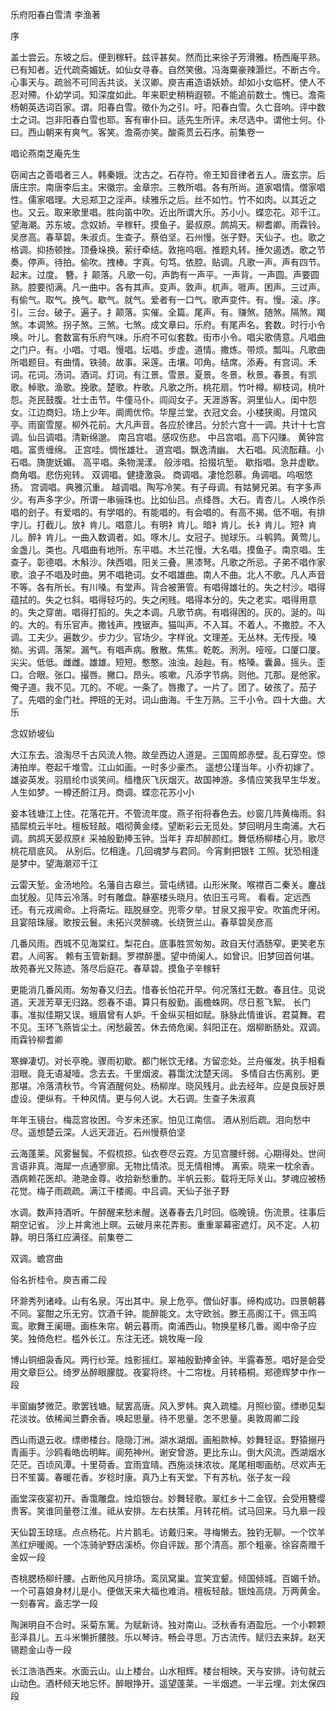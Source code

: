 <!-- { "loadSidebar": true } -->
乐府阳春白雪清 李渔著

序

盖士尝云。东坡之后。便到稼轩。兹评甚矣。然而比来徐子芳滑雅。杨西庵平熟。已有知者。近代疏斋媚妩。如仙女寻春。自然笑傲。冯海粟豪辣灏烂。不断古今。心事天与。疏翁不可同舌共谈。关汉卿。庾吉甫造语妖娇。却如小女临杯。使人不忍对殢。仆幼学词。知深度如此。年来职史稍稍遐顿。不能追前数士。愧已。澹斋杨朝英选词百家。谓。阳春白雪。徵仆为之引。吁。阳春白雪。久亡音响。评中数士之词。岂非阳春白雪也耶。客有审仆曰。适先生所评。未尽选中。谓他士何。仆曰。西山朝来有爽气。客笑。澹斋亦笑。酸斋贯云石序。前集卷一

唱论燕南芝庵先生

窃闻古之善唱者三人。韩秦娥。沈古之。石存符。帝王知音律者五人。唐玄宗。后唐庄宗。南唐李后主。宋徽宗。金章宗。三教所唱。各有所尚。道家唱情。僧家唱性。儒家唱理。大忌郑卫之淫声。续雅乐之后。丝不如竹。竹不如肉。以其近之也。又云。取来歌里唱。胜向笛中吹。近出所谓大乐。苏小小。蝶恋花。邓千江。望海潮。苏东坡。念奴娇。辛稼轩。摸鱼子。晏叔原。鹧鸪天。柳耆卿。雨霖铃。吴彦高。春草碧。朱淑贞。生查子。蔡伯坚。石州慢。张子野。天仙子。也。歌之格调。抑扬顿挫。顶叠垛换。萦纡牵结。敦拖呜咽。推题丸转。捶欠遏透。歌之节奏。停声。待拍。偷吹。拽棒。字真。句笃。依腔。贴调。凡歌一声。声有四节。起末。过度。 簪。扌颠落。凡歌一句。声韵有一声平。一声背。一声圆。声要圆熟。腔要彻满。凡一曲中。各有其声。变声。敦声。杌声。啀声。困声。三过声。有偷气。取气。换气。歇气。就气。爱者有一口气。歌声变件。有。慢。滚。序。引。三台。破子。遍子。扌颠落。实催。全篇。尾声。有。赚煞。随煞。隔煞。羯煞。本调煞。拐子煞。三煞。七煞。成文章曰。乐府。有尾声名。套数。时行小令唤。叶儿。套数富有乐府气味。乐府不可似套数。街市小令。唱尖歌倩意。凡唱曲之门户。有。小唱。寸唱。慢唱。坛唱。步虚。道情。撒炼。带烦。瓢叫。凡歌曲所唱题目。有曲情。铁骑。故事。采莲。击壤。叩角。结席。添寿。有宫词。禾词。花词。汤词。酒词。灯词。有江景。雪景。夏景。冬景。秋景。春景。有凯歌。棹歌。渔歌。挽歌。楚歌。杵歌。凡歌之所。桃花扇。竹叶樽。柳枝词。桃叶怨。尧民鼓腹。壮士击节。牛僮马仆。闾阎女子。天涯游客。洞里仙人。闺中怨女。江边商妇。场上少年。阛阓优伶。华屋兰堂。衣冠文会。小楼狭阁。月馆风亭。雨窗雪屋。柳外花前。大凡声音。各应於律吕。分於六宫十一调。共计十七宫调。仙吕调唱。清新绵邈。 南吕宫唱。感叹伤悲。 中吕宫唱。高下闪赚。 黄钟宫唱。富贵缠绵。 正宫哇。惆怅雄壮。 道宫唱。飘逸清幽。 大石唱。风流酝藉。小石唱。旖旎妩媚。 高平唱。条物滉漾。 般涉唱。拾掇坑堑。 歇指唱。急并虚歇。 商角唱。悲伤宛转。 双调唱。健捷激袅。 商调唱。凄怆怨慕。角调唱。呜咽悠扬。 宫调唱。典雅沉重。 越调唱。陶写冷笑。有子母调。有姑舅兄弟。有字多声少。有声多字少。所谓一串骊珠也。比如仙吕。点绛唇。大石。青杏儿。人唤作杀唱的刽子。有爱唱的。有学唱的。有能唱的。有会唱的。有高不揭。低不咽。有排字儿。打截儿。放衤肯儿。唱意儿。有明衤肯儿。暗衤肯儿。长衤肯儿。短衤肯儿。醉衤肯儿。一曲入数调者。如。啄木儿。女冠子。抛球乐。斗鹌鹑。黄莺儿。金盏儿。类也。凡唱曲有地所。东平唱。木兰花慢。大名唱。摸鱼子。南京唱。生查子。彰德唱。木斛沙。陕西唱。阳关三叠。黑漆弩。凡歌之所忌。子弟不唱作家歌。浪子不唱及时曲。男不唱艳词。女不唱雄曲。南人不曲。北人不歌。凡人声音不等。各有所长。有川嗓。有堂声。背合被箫管。有唱得雄壮的。失之村沙。唱得蕴拭的。失之乜斜。唱得轻巧的。失之闲贱。唱得本分的。失之老实。唱得用意的。失之穿凿。唱得打搯的。失之本调。凡歌节病。有唱得困的。灰的。涎的。叫的。大的。有乐官声。撒钱声。拽锯声。猫叫声。不入耳。不着人。不撒腔。不入调。工夫少。遍数少。步力少。官场少。字样讹。文理差。无丛林。无传授。嗓拗。劣调。落架。漏气。有唱声病。散散。焦焦。乾乾。洌洌。哑哑。口厦口厦。尖尖。低低。雌雌。雄雄。短短。憨憨。浊浊。赸赸。有。格嗓。囊鼻。摇头。歪口。合眼。张口。撮唇。撇口。昂头。咳嗽。凡添字节病。则他。兀那。是他家。俺子道。我不见。兀的。不呢。一条了。唇撒了。一片了。团了。破孩了。茄子了。先唱的金门社。押班的无对。词山曲海。千生万熟。三千小令。四十大曲。大乐

念奴娇坡仙

大江东去。浪淘尽千古风流人物。故垒西边人道是。三国周郎赤壁。乱石穿空。惊涛拍岸。卷起千堆雪。江山如画。一时多少豪杰。 遥想公瑾当年。小乔初嫁了。雄姿英发。羽扇纶巾谈笑间。樯橹灰飞灰烟灭。故国神游。多情应笑我早生华发。人生如梦。一樽还酹江月。商调。蝶恋花苏小小

妾本钱塘江上住。花落花开。不管流年度。燕子衔将春色去。纱窗几阵黄梅雨。斜插犀梳云半吐。檀板轻敲。唱彻黄金缕。望断彩云无觅处。梦回明月生南浦。大石调。鹧鸪天晏叔原纟采袖殷勤捧玉钟。当年扌弃却醉颜红。舞低杨柳楼心月。歌尽桃花扇底风。 从别后。忆相逢。几回魂梦与君同。今宵剩把银钅工照。犹恐相逢是梦中。望海潮邓千江

云雷天堑。金汤地险。名藩自古皋兰。营屯绣错。山形米聚。喉襟百二秦关。鏖战血犹殷。见阵云冷落。时有雕盘。静塞楼头晓月。依旧玉弓弯。 看看。定远西还。有元戎阃命。上将斋坛。瓯脱昼空。兜零夕举。甘泉又报平安。吹笛虎牙闲。且宴陪珠屦。歌按云鬟。未拓兴灵醉魂。长绕贺兰山。春草碧吴彦高

几番风雨。西城不见海棠红。梨花白。底事胜赏匆匆。政自天付酒肠窄。更笑老东君。人间客。 赖有玉管新翻。罗襟醉墨。望中倚阑人。如曾识。旧梦回首何堪。故苑春光又陈迹。落尽后庭花。春草碧。摸鱼子辛稼轩

更能消几番风雨。匆匆春又归去。惜春长怕花开早。何况落红无数。春且住。见说道。天涯芳草无归路。怨春不语。算只有殷勤。画檐蛛网。尽日惹飞絮。 长门事。准拟佳期又误。蛾眉曾有人妒。千金纵买相如赋。脉脉此情谁诉。君莫舞。君不见。玉环飞燕皆尘土。闲愁最苦。休去倚危阑。斜阳正在。烟柳断肠处。双调。雨霖铃柳耆卿

寒蝉凄切。对长亭晚。骤雨初歇。都门帐饮无绪。方留恋处。兰舟催发。执手相看泪眼。竟无语凝噎。念去去。千里烟波。暮霭沈沈楚天阔。 多情自古伤离别。更那堪。冷落清秋节。今宵酒醒何处。杨柳岸。晓风残月。此去经年。应是良辰好景虚设。便纵有。千种风情。更与何人说。大石调。生查子朱淑真

年年玉镜台。梅蕊宫妆困。今岁未还家。怕见江南信。 酒从别后疏。泪向愁中尽。遥想楚云深。人远天涯近。石州慢蔡伯坚

云海蓬莱。风雾鬟鬓。不假梳掠。仙衣卷尽云霓。方见宫腰纤弱。心期得处。世间言语非真。海犀一点通寥廓。无物比情浓。觅无情相博。 离索。晓来一枕余香。酒病赖花医却。滟滟金尊。收拾新愁重酌。半帆云影。载将无际关山。梦魂应被杨花觉。梅子雨疏疏。满江干楼阁。中吕调。天仙子张子野

水调。数声持酒听。午醉醒来愁未醒。送春春去几时回。临晚镜。伤流景。往事后期空记省。 沙上并禽池上暝。云破月来花弄影。重重翠幕密遮灯。风不定。人初静。明日落红应满径。前集卷二

双调。蟾宫曲

俗名折桂令。庾吉甫二段

环滁秀列诸峰。山有名泉。泻出其中。泉上危亭。僧仙好事。缔构成功。四景朝暮不同。宴酣之乐无穷。饮酒千钟。能醉能文。太守欧翁。滕王高阁江干。佩玉鸣鸾。歌舞王阑珊。画栋朱帘。朝云暮雨。南浦西山。物换星移几番。阁中帝子应笑。独倚危栏。槛外长江。东注无还。姚牧庵一段

博山铜细袅香风。两行纱笼。烛影摇红。翠袖殷勤捧金钟。半露春葱。唱好是会受用文章巨公。绮罗丛醉眼朦胧。夜宴将终。十二帘栊。月转梧桐。郑德辉梦中作一段

半窗幽梦微茫。歌罢钱塘。赋罢高唐。风入罗帏。爽入疏櫺。月照纱窗。缥缈见梨花淡妆。依稀闻兰麝余香。唤起思量。待不思量。怎不思量。奥敦周卿二段

西山雨退云收。缥缈楼台。隐隐汀洲。湖水湖烟。画船款棹。妙舞轻讴。野猿搦丹青画手。沙鸥看皓齿明眸。阆苑神州。谢安曾游。更比东山。倒大风流。西湖烟水茫茫。百顷风潭。十里荷香。宜雨宜晴。西施淡抹浓妆。尾尾相啣画舫。尽欢声无日不笙簧。春暖花香。岁稔时康。真乃上有天堂。下有苏杭。张子友一段

画堂深夜宴初开。香霭雕盘。烛焰银台。妙舞轻歌。翠红乡十二金钗。会受用簪缨贵客。笑谁同量卷江淮。祗从安排。左右扶策。月转花梢。试马回来。马九皋一段

天仙碧玉琼瑶。点点杨花。片片鹅毛。访戴归来。寻梅懒去。独钓无聊。一个饮羊羔红炉暖阁。一个冻骑驴野店溪桥。你自评跋。那个清高。那个粗豪。徐容斋赠千金奴一段

杏桃腮杨柳纤腰。占断他风月排场。鸾凤窝巢。宜笑宜颦。倾国倾城。百媚千娇。一个可喜娘身材儿是小。便做天来大福也难消。檀板轻敲。银烛高烧。万两黄金。一刻春宵。盍志学一段

陶渊明自不合时。采菊东篱。为赋新诗。独对南山。泛秋香有酒盈卮。一个小颗颗彭泽县儿。五斗米懒折腰肢。乐以琴诗。畅会寻思。万古流传。赋归去来辞。赵天锡题金山寺一段

长江浩浩西来。水面云山。山上楼台。山水相辉。楼台相映。天与安排。诗句就云山动色。酒杯倾天地忘怀。醉眼挣开。遥望蓬莱。一半烟遮。一半云埋。刘太保四段

